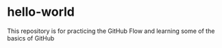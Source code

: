 # hello-world
This repository is for practicing the GitHub Flow and learning some of the basics of GitHub
